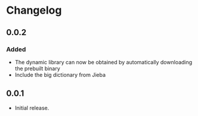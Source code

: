 # Changelog

## 0.0.2

### Added

- The dynamic library can now be obtained by automatically downloading the prebuilt binary
- Include the big dictionary from Jieba

## 0.0.1

- Initial release.
